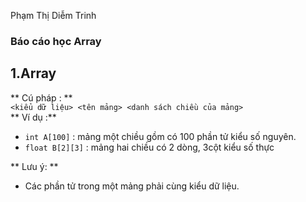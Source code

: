Phạm Thị Diễm Trinh
### Báo cáo học Array

<a name="Array"></a>
## 1.Array

** Cú pháp : **  
 `<kiểu dữ liệu> <tên mảng> <danh sách chiều của mảng>`  
** Ví dụ :**
- `int A[100]` : mảng một chiều gồm có 100 phần tử kiểu số nguyên.  
- `float B[2][3]` : mảng hai chiều có 2 dòng, 3cột kiểu số thực 

** Lưu ý: **
- Các phần tử trong một mảng phải cùng kiểu dữ liệu.
